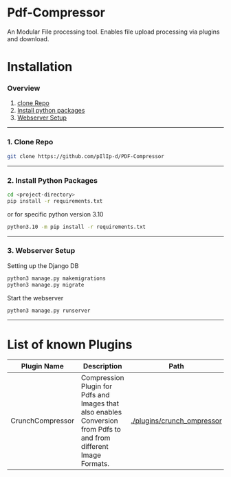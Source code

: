 # Pdf-Compressor
An Modular File processing tool. Enables file upload processing via plugins and download.

# Installation

### Overview
1. [clone Repo](#1-clone-repo)
2. [Install python packages](#4-install-python-packages)
3. [Webserver Setup](#3-webserver-setup)

----
### 1. Clone Repo
```bash
git clone https://github.com/pIlIp-d/PDF-Compressor
```

----
### 2. Install Python Packages
```bash
cd <project-directory>
pip install -r requirements.txt
```
or for specific python version 3.10
```bash
python3.10 -m pip install -r requirements.txt
```

----

### 3. Webserver Setup
Setting up the Django DB
```bash
python3 manage.py makemigrations
python3 manage.py migrate
```

Start the webserver
```bash
python3 manage.py runserver
```

----

# List of known Plugins

| Plugin Name      | Description                                                                                                        | Path                                                                | Credits         |
|------------------|--------------------------------------------------------------------------------------------------------------------|---------------------------------------------------------------------|-----------------|
| CrunchCompressor | Compression Plugin for Pdfs and Images that also enables Conversion from Pdfs to and from different Image Formats. | [./plugins/crunch_ompressor](./plugins/crunch_compressor/README.md) | [Philip Dell](https://github.com/pIlIp-d) |


